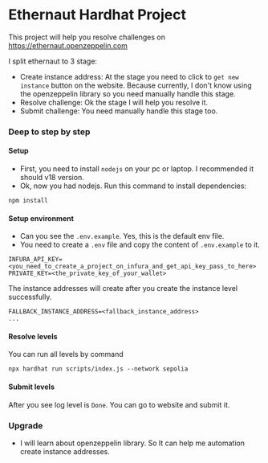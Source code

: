 # Ethernaut Hardhat Project

This project will help you resolve challenges on https://ethernaut.openzeppelin.com

I split ethernaut to 3 stage:
- Create instance address: At the stage you need to click to `get new instance` button on the website. Because currently, I don't know using the openzeppelin library so you need manually handle this stage.
- Resolve challenge: Ok the stage I will help you resolve it.
- Submit challenge: You need manually handle this stage too.

### Deep to step by step

#### Setup
- First, you need to install `nodejs` on your pc or laptop. I recommended it should v18 version.
- Ok, now you had nodejs. Run this command to install dependencies:
```
npm install
```

#### Setup environment
- Can you see the `.env.example`.  Yes, this is the default env file.
- You need to create a `.env` file and copy the content of `.env.example` to it.
```
INFURA_API_KEY=<you_need_to_create_a_project_on_infura_and_get_api_key_pass_to_here>
PRIVATE_KEY=<the_private_key_of_your_wallet>

```
The instance addresses will create after you create the instance level successfully.
```
FALLBACK_INSTANCE_ADDRESS=<fallback_instance_address>
...
```

#### Resolve levels
<!-- You can resolve a level by command `npx hardhat run <file_name> --network sepolia`.
Example:

```
npx hardhat run levels/Fallback.js --network sepolia
``` -->

You can run all levels by command
```
npx hardhat run scripts/index.js --network sepolia
```

#### Submit levels
After you see log level is `Done`. You can go to website and submit it.

### Upgrade
- I will learn about openzeppelin library. So It can help me automation create instance addresses.
